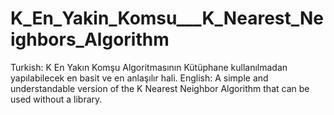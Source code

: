 # K_En_Yakin_Komsu___K_Nearest_Neighbors_Algorithm
 
Turkish: K En Yakın Komşu Algoritmasının Kütüphane kullanılmadan yapılabilecek en basit ve en anlaşılır hali.
English: A simple and understandable version of the K Nearest Neighbor Algorithm that can be used without a library.
